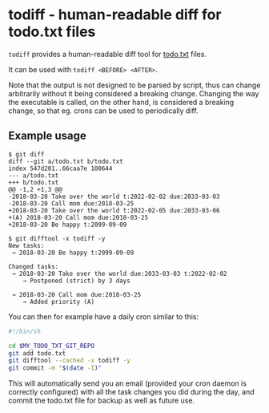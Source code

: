 # todiff - human-readable diff for todo.txt files

`todiff` provides a human-readable diff tool for [todo.txt](http://todotxt.org)
files.

It can be used with `todiff <BEFORE> <AFTER>`.

Note that the output is not designed to be parsed by script, thus can change
arbitrarily without it being considered a breaking change. Changing the way the
executable is called, on the other hand, is considered a breaking change, so
that eg. crons can be used to periodically diff.

## Example usage

```
$ git diff
diff --git a/todo.txt b/todo.txt
index 547d201..66caa7e 100644
--- a/todo.txt
+++ b/todo.txt
@@ -1,2 +1,3 @@
-2018-03-20 Take over the world t:2022-02-02 due:2033-03-03
-2018-03-20 Call mom due:2018-03-25
+2018-03-20 Take over the world t:2022-02-05 due:2033-03-06
+(A) 2018-03-20 Call mom due:2018-03-25
+2018-03-20 Be happy t:2099-09-09

$ git difftool -x todiff -y
New tasks:
 → 2018-03-20 Be happy t:2099-09-09

Changed tasks:
 → 2018-03-20 Take over the world due:2033-03-03 t:2022-02-02
    → Postponed (strict) by 3 days

 → 2018-03-20 Call mom due:2018-03-25
    → Added priority (A)

```

You can then for example have a daily cron similar to this:
```bash
#!/bin/sh

cd $MY_TODO_TXT_GIT_REPO
git add todo.txt
git difftool --cached -x todiff -y
git commit -m "$(date -I)"
```

This will automatically send you an email (provided your cron daemon is
correctly configured) with all the task changes you did during the day, and
commit the todo.txt file for backup as well as future use.
